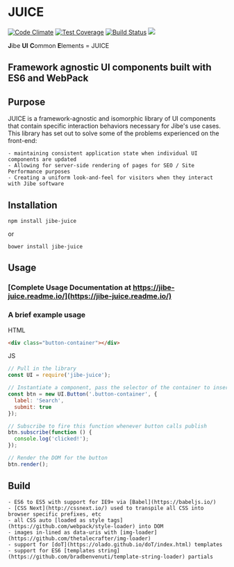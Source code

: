 JUICE
==================

[![Code Climate](https://codeclimate.com/github/jibeinc/juice/badges/gpa.svg)](https://codeclimate.com/github/jibeinc/juice)
[![Test Coverage](https://codeclimate.com/github/jibeinc/juice/badges/coverage.svg)](https://codeclimate.com/github/jibeinc/juice/coverage)
[![Build Status](https://travis-ci.org/jibeinc/juice.svg?branch=master)](https://travis-ci.org/jibeinc/juice)
![](https://badge-size.herokuapp.com/jibeinc/juice/master/dist/ui.js.svg)

**J**ibe **UI** **C**ommon **E**lements = JUICE

Framework agnostic UI components built with ES6 and WebPack
-----------------------------------------------------------
## Purpose

JUICE is a framework-agnostic and isomorphic library of UI components that contain specific interaction behaviors necessary for Jibe's use cases. This library has set out to solve some of the problems experienced on the front-end:

    - maintaining consistent application state when individual UI components are updated
    - Allowing for server-side rendering of pages for SEO / Site Performance purposes
    - Creating a uniform look-and-feel for visitors when they interact with Jibe software

## Installation 

`npm install jibe-juice`

or

`bower install jibe-juice`

## Usage
### [Complete Usage Documentation at https://jibe-juice.readme.io/](https://jibe-juice.readme.io/)

### A brief example usage

HTML
```html
<div class="button-container"></div>
```

JS
```js
// Pull in the library
const UI = require('jibe-juice');

// Instantiate a component, pass the selector of the container to insert component into and the opts
const btn = new UI.Button('.button-container', {
  label: 'Search',
  submit: true
});

// Subscribe to fire this function whenever button calls publish
btn.subscribe(function () {
  console.log('clicked!');
});

// Render the DOM for the button
btn.render();
```

## Build

    - ES6 to ES5 with support for IE9+ via [Babel](https://babeljs.io/)
    - [CSS Next](http://cssnext.io/) used to transpile all CSS into browser specific prefixes, etc
    - all CSS auto [loaded as style tags](https://github.com/webpack/style-loader) into DOM
    - images in-lined as data-uris with [img-loader](https://github.com/thetalecrafter/img-loader)
    - support for [doT](https://olado.github.io/doT/index.html) templates
    - support for ES6 [templates string](https://github.com/bradbenvenuti/template-string-loader) partials
